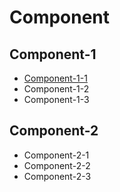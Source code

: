 # Component

## Component-1

- [Component-1-1](./component-1.md)
- Component-1-2
- Component-1-3

## Component-2

- Component-2-1
- Component-2-2
- Component-2-3
